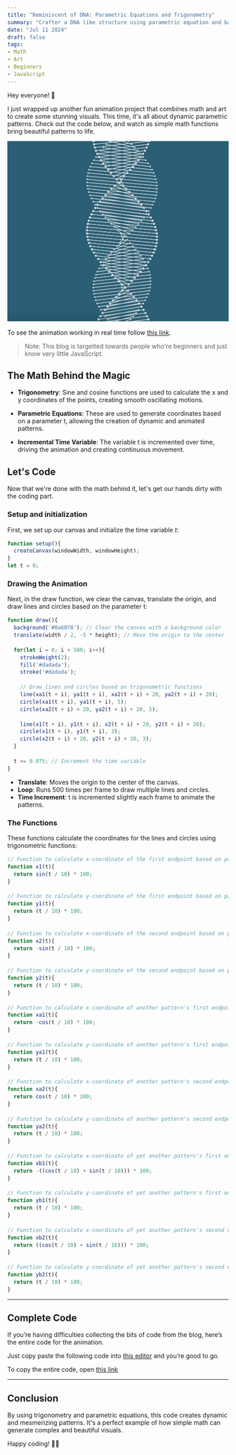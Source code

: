 ```yaml
---
title: "Reminiscent of DNA: Parametric Equations and Trigonometry"
summary: "Crafter a DNA like structure using parametric equation and basic trigonometry"
date: "Jul 11 2024"
draft: false
tags:
- Math
- Art 
- Beginners
- JavaScript
---
```

Hey everyone! 🌟

I just wrapped up another fun animation project that combines math and art to create some stunning visuals. This time, it's all about dynamic parametric patterns. Check out the code below, and watch as simple math functions bring beautiful patterns to life.

![dna](../assets/dna.png)

To see the animation working in real time follow <a href="https://editor.p5js.org/zoyron/full/BySpaNTvb" target="_blank">this link</a>.

> Note: This blog is targetted towards people who're beginners and just know very little JavaScript.

## The Math Behind the Magic


- **Trigonometry**: Sine and cosine functions are used to calculate the x and y coordinates of the points, creating smooth oscillating motions.

- **Parametric Equations**: These are used to generate coordinates based on a parameter t, allowing the creation of dynamic and animated patterns.

- **Incremental Time Variable**: The variable t is incremented over time, driving the animation and creating continuous movement.

## Let's Code
Now that we're done with the math behind it, let's get our hands dirty with the coding part.

### Setup and initialization
First, we set up our canvas and initialize the time variable *t*:
```javascript
function setup(){
  createCanvas(windowWidth, windowHeight);
}
let t = 0;
```
### Drawing the Animation
Next, in the draw function, we clear the canvas, translate the origin, and draw lines and circles based on the parameter t:
```javascript
function draw(){
  background('#0a6078'); // Clear the canvas with a background color
  translate(width / 2, -5 * height); // Move the origin to the center

  for(let i = 0; i < 500; i++){
    strokeWeight(2);
    fill('#dadada');
    stroke('#dadada');

    // Draw lines and circles based on trigonometric functions
    line(xa1(t + i), ya1(t + i), xa2(t + i) + 20, ya2(t + i) + 20);
    circle(xa1(t + i), ya1(t + i), 5);
    circle(xa2(t + i) + 20, ya2(t + i) + 20, 5);
    
    line(x1(t + i), y1(t + i), x2(t + i) + 20, y2(t + i) + 20);
    circle(x1(t + i), y1(t + i), 3);
    circle(x2(t + i) + 20, y2(t + i) + 20, 3);
  }

  t += 0.075; // Increment the time variable
}
```
- **Translate**: Moves the origin to the center of the canvas.
- **Loop**: Runs 500 times per frame to draw multiple lines and circles.
- **Time Increment**: t is incremented slightly each frame to animate the patterns.

### The Functions

These functions calculate the coordinates for the lines and circles using trigonometric functions:
```javascript
// Function to calculate x-coordinate of the first endpoint based on parameter t
function x1(t){
  return sin(t / 10) * 100;
}

// Function to calculate y-coordinate of the first endpoint based on parameter t
function y1(t){
  return (t / 10) * 100;
}

// Function to calculate x-coordinate of the second endpoint based on parameter t
function x2(t){
  return -sin(t / 10) * 100;
}

// Function to calculate y-coordinate of the second endpoint based on parameter t
function y2(t){
  return (t / 10) * 100;
}

// Function to calculate x-coordinate of another pattern's first endpoint based on parameter t
function xa1(t){
  return -cos(t / 10) * 100;
}

// Function to calculate y-coordinate of another pattern's first endpoint based on parameter t
function ya1(t){
  return (t / 10) * 100;
}

// Function to calculate x-coordinate of another pattern's second endpoint based on parameter t
function xa2(t){
  return cos(t / 10) * 100;
}

// Function to calculate y-coordinate of another pattern's second endpoint based on parameter t
function ya2(t){
  return (t / 10) * 100;
}

// Function to calculate x-coordinate of yet another pattern's first endpoint based on parameter t
function xb1(t){
  return -((cos(t / 10) + sin(t / 10))) * 100;
}

// Function to calculate y-coordinate of yet another pattern's first endpoint based on parameter t
function yb1(t){
  return (t / 10) * 100;
}

// Function to calculate x-coordinate of yet another pattern's second endpoint based on parameter t
function xb2(t){
  return ((cos(t / 10) + sin(t / 10))) * 100;
}

// Function to calculate y-coordinate of yet another pattern's second endpoint based on parameter t
function yb2(t){
  return (t / 10) * 100;
}
```
---

## Complete Code

If you’re having difficulties collecting the bits of code from the blog, here’s the entire code for the animation.

Just copy paste the following code into <a href="https://editor.p5js.org/" target="_blank">this editor</a> and you’re good to go.

To copy the entire code, open <a href="https://github.com/zoyron/p5js-experiments/blob/master/dna.js" target="_blank">this link</a>

---

## Conclusion

By using trigonometry and parametric equations, this code creates dynamic and mesmerizing patterns. It's a perfect example of how simple math can generate complex and beautiful visuals. 

Happy coding! 🌟✨

